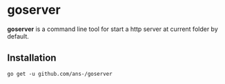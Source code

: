 # goserver
**goserver** is a command line tool for start a http server at current folder by default.

## Installation
```
go get -u github.com/ans-/goserver
```
